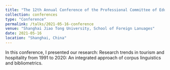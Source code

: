 ```yaml
---
title: "The 12th Annual Conference of the Professional Committee of Educational Linguistics"
collection: conferences
type: "Conference"
permalink: /talks/2021-05-16-conference
venue: "Shanghai Jiao Tong University, School of Foreign Lanuages"
date: 2021-05-16
location: "Shanghai, China"
---
```


In this conference, I presented our research: Research trends in tourism and hospitality from 1991 to 2020: An integrated approach of corpus linguistics and bibliometrics.

